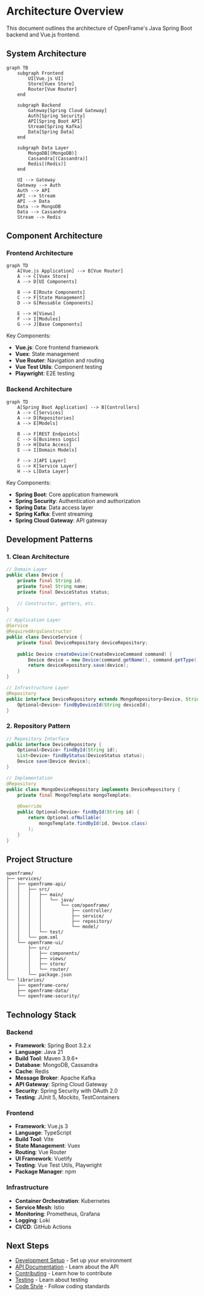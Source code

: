 # Architecture Overview

This document outlines the architecture of OpenFrame's Java Spring Boot backend and Vue.js frontend.

## System Architecture

```mermaid
graph TB
    subgraph Frontend
        UI[Vue.js UI]
        Store[Vuex Store]
        Router[Vue Router]
    end

    subgraph Backend
        Gateway[Spring Cloud Gateway]
        Auth[Spring Security]
        API[Spring Boot API]
        Stream[Spring Kafka]
        Data[Spring Data]
    end

    subgraph Data Layer
        MongoDB[(MongoDB)]
        Cassandra[(Cassandra)]
        Redis[(Redis)]
    end

    UI --> Gateway
    Gateway --> Auth
    Auth --> API
    API --> Stream
    API --> Data
    Data --> MongoDB
    Data --> Cassandra
    Stream --> Redis
```

## Component Architecture

### Frontend Architecture

```mermaid
graph TD
    A[Vue.js Application] --> B[Vue Router]
    A --> C[Vuex Store]
    A --> D[UI Components]
    
    B --> E[Route Components]
    C --> F[State Management]
    D --> G[Reusable Components]
    
    E --> H[Views]
    F --> I[Modules]
    G --> J[Base Components]
```

Key Components:
- **Vue.js**: Core frontend framework
- **Vuex**: State management
- **Vue Router**: Navigation and routing
- **Vue Test Utils**: Component testing
- **Playwright**: E2E testing

### Backend Architecture

```mermaid
graph TD
    A[Spring Boot Application] --> B[Controllers]
    A --> C[Services]
    A --> D[Repositories]
    A --> E[Models]
    
    B --> F[REST Endpoints]
    C --> G[Business Logic]
    D --> H[Data Access]
    E --> I[Domain Models]
    
    F --> J[API Layer]
    G --> K[Service Layer]
    H --> L[Data Layer]
```

Key Components:
- **Spring Boot**: Core application framework
- **Spring Security**: Authentication and authorization
- **Spring Data**: Data access layer
- **Spring Kafka**: Event streaming
- **Spring Cloud Gateway**: API gateway

## Development Patterns

### 1. Clean Architecture

```java
// Domain Layer
public class Device {
    private final String id;
    private final String name;
    private final DeviceStatus status;
    
    // Constructor, getters, etc.
}

// Application Layer
@Service
@RequiredArgsConstructor
public class DeviceService {
    private final DeviceRepository deviceRepository;
    
    public Device createDevice(CreateDeviceCommand command) {
        Device device = new Device(command.getName(), command.getType());
        return deviceRepository.save(device);
    }
}

// Infrastructure Layer
@Repository
public interface DeviceRepository extends MongoRepository<Device, String> {
    Optional<Device> findByDeviceId(String deviceId);
}
```

### 2. Repository Pattern

```java
// Repository Interface
public interface DeviceRepository {
    Optional<Device> findById(String id);
    List<Device> findByStatus(DeviceStatus status);
    Device save(Device device);
}

// Implementation
@Repository
public class MongoDeviceRepository implements DeviceRepository {
    private final MongoTemplate mongoTemplate;
    
    @Override
    public Optional<Device> findById(String id) {
        return Optional.ofNullable(
            mongoTemplate.findById(id, Device.class)
        );
    }
}
```

## Project Structure

```
openframe/
├── services/
│   ├── openframe-api/
│   │   ├── src/
│   │   │   ├── main/
│   │   │   │   └── java/
│   │   │   │       └── com/openframe/
│   │   │   │           ├── controller/
│   │   │   │           ├── service/
│   │   │   │           ├── repository/
│   │   │   │           └── model/
│   │   │   └── test/
│   │   └── pom.xml
│   └── openframe-ui/
│       ├── src/
│       │   ├── components/
│       │   ├── views/
│       │   ├── store/
│       │   └── router/
│       └── package.json
└── libraries/
    ├── openframe-core/
    ├── openframe-data/
    └── openframe-security/
```

## Technology Stack

### Backend
- **Framework**: Spring Boot 3.2.x
- **Language**: Java 21
- **Build Tool**: Maven 3.9.6+
- **Database**: MongoDB, Cassandra
- **Cache**: Redis
- **Message Broker**: Apache Kafka
- **API Gateway**: Spring Cloud Gateway
- **Security**: Spring Security with OAuth 2.0
- **Testing**: JUnit 5, Mockito, TestContainers

### Frontend
- **Framework**: Vue.js 3
- **Language**: TypeScript
- **Build Tool**: Vite
- **State Management**: Vuex
- **Routing**: Vue Router
- **UI Framework**: Vuetify
- **Testing**: Vue Test Utils, Playwright
- **Package Manager**: npm

### Infrastructure
- **Container Orchestration**: Kubernetes
- **Service Mesh**: Istio
- **Monitoring**: Prometheus, Grafana
- **Logging**: Loki
- **CI/CD**: GitHub Actions

## Next Steps

- [Development Setup](setup.md) - Set up your environment
- [API Documentation](../api/overview.md) - Learn about the API
- [Contributing](contributing.md) - Learn how to contribute
- [Testing](testing.md) - Learn about testing
- [Code Style](code-style.md) - Follow coding standards 